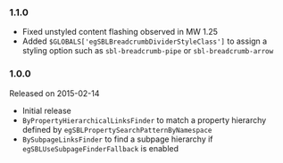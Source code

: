 ### 1.1.0

* Fixed unstyled content flashing observed in MW 1.25
* Added `$GLOBALS['egSBLBreadcrumbDividerStyleClass']` to assign a styling option such as `sbl-breadcrumb-pipe` or `sbl-breadcrumb-arrow`

### 1.0.0

Released on 2015-02-14

* Initial release
* `ByPropertyHierarchicalLinksFinder` to match a property hierarchy defined by `egSBLPropertySearchPatternByNamespace`
* `BySubpageLinksFinder` to find a subpage hierarchy if `egSBLUseSubpageFinderFallback` is enabled
